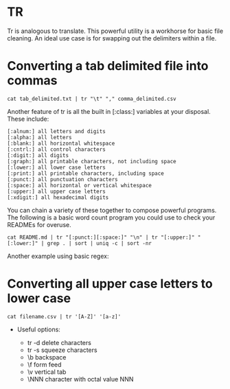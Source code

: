 # TR

Tr is analogous to translate. This powerful utility is a workhorse for basic file cleaning. An ideal use case is for
swapping out the delimiters within a file.

# Converting a tab delimited file into commas

```
cat tab_delimited.txt | tr "\t" "," comma_delimited.csv
```

Another feature of tr is all the built in [:class:] variables at your disposal. These include:

```
[:alnum:] all letters and digits
[:alpha:] all letters
[:blank:] all horizontal whitespace
[:cntrl:] all control characters
[:digit:] all digits
[:graph:] all printable characters, not including space
[:lower:] all lower case letters
[:print:] all printable characters, including space
[:punct:] all punctuation characters
[:space:] all horizontal or vertical whitespace
[:upper:] all upper case letters
[:xdigit:] all hexadecimal digits
```

You can chain a variety of these together to compose powerful programs. The following is a basic word count program you
could use to check your READMEs for overuse.

```
cat README.md | tr "[:punct:][:space:]" "\n" | tr "[:upper:]" "[:lower:]" | grep . | sort | uniq -c | sort -nr
```

Another example using basic regex:

# Converting all upper case letters to lower case

```
cat filename.csv | tr '[A-Z]' '[a-z]'
```

- Useful options:

  - tr -d delete characters
  - tr -s squeeze characters
  - \b backspace
  - \f form feed
  - \v vertical tab
  - \NNN character with octal value NNN
